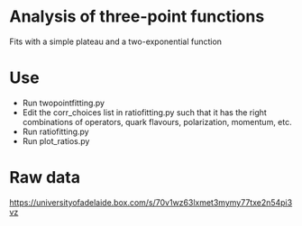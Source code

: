 # Analysis of three-point functions

Fits with a simple plateau and a two-exponential function

# Use

+ Run twopointfitting.py
+ Edit the corr_choices list in ratiofitting.py such that it has the right combinations of operators, quark flavours, polarization, momentum, etc.
+ Run ratiofitting.py
+ Run plot_ratios.py

# Raw data
https://universityofadelaide.box.com/s/70v1wz63lxmet3mymy77txe2n54pi3vz